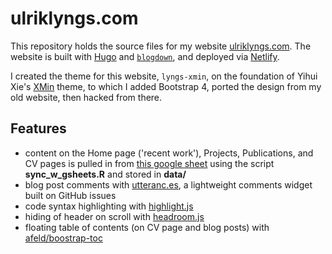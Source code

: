 # ulriklyngs.com

This repository holds the source files for my website [ulriklyngs.com](https://ulriklyngs.com).
The website is built with [Hugo](https://gohugo.io) and [`blogdown`](https://bookdown.org/yihui/blogdown/), and deployed via [Netlify](https://www.netlify.com).

I created the theme for this website, `lyngs-xmin`, on the foundation of Yihui Xie's [XMin](https://github.com/yihui/hugo-xmin) theme, to which I added Bootstrap 4, ported the design from my old website, then hacked from there.

## Features
- content on the Home page ('recent work'), Projects, Publications, and CV pages is pulled in from [this google sheet](https://docs.google.com/spreadsheets/d/1ta71CAGkcLqm-W1UdVRA_JJSddWV2TsrRZsCnQlmOis/edit?usp=sharing) using the script **sync_w_gsheets.R** and stored in **data/**
- blog post comments with [utteranc.es](https://utteranc.es), a lightweight comments widget built on GitHub issues
- code syntax highlighting with [highlight.js](https://highlightjs.org)
- hiding of header on scroll with [headroom.js](https://wicky.nillia.ms/headroom.js/)
- floating table of contents (on CV page and blog posts) with [afeld/boostrap-toc](https://afeld.github.io/bootstrap-toc/)
